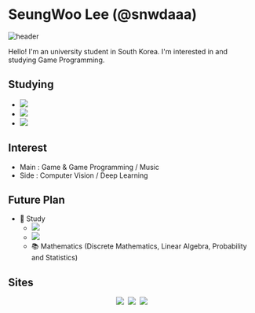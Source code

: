 # SeungWoo Lee (@snwdaaa)

![header](https://capsule-render.vercel.app/api?type=soft&color=auto&height=150&section=header&text=🤓&fontSize=70&animation=none)

Hello! I'm an university student in South Korea. I'm interested in and studying Game Programming.

## Studying
- <img src="https://img.shields.io/badge/C-A8B9CC?style=flat-square&logo=C&logoColor=white"/>
- <img src="https://img.shields.io/badge/C++-00599C?style=flat-square&logo=C%2B%2B&logoColor=white"/>
- <img src="https://img.shields.io/badge/Unreal Engine 4-313131?style=flat-square&logo=Unreal%20Engine&logoColor=white"/>

## Interest
- Main : Game & Game Programming / Music
- Side : Computer Vision / Deep Learning

## Future Plan
- 💪 Study
    - <img src="https://img.shields.io/badge/C%23-239120?style=flat-square&logo=C%20Sharp&logoColor=white"/>
    - <img src="https://img.shields.io/badge/Python-3766AB?style=flat-square&logo=Python&logoColor=white"/>
    - 📚 Mathematics (Discrete Mathematics, Linear Algebra, Probability and Statistics)

## Sites
<p align="center">
    <a href="https://kkj4818.tistory.com/"><img src="https://img.shields.io/badge/Tech Blog-3766AB?style=flat-square&logo=GitHub&logoColor=black"/></a>&nbsp
    <a href="https://www.instagram.com/snwdaaa/"><img src="https://img.shields.io/badge/Instagram-E4405F?style=flat-square&logo=Instagram&logoColor=white"/></a>&nbsp
    <a href="https://www.youtube.com/channel/UCcGO7Oxi7cYaswsPFsEZHPA"><img src="https://img.shields.io/badge/Youtube-FF0000?style=flat-square&logo=Youtube&logoColor=white"/></a>
</p>